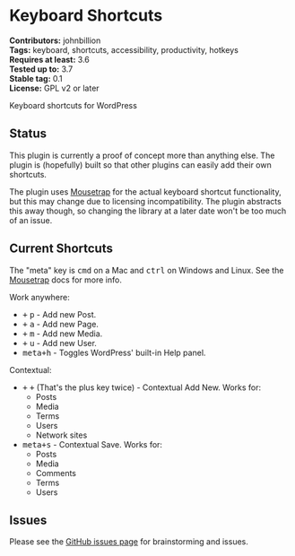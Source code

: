 # Keyboard Shortcuts #

**Contributors:** johnbillion  
**Tags:** keyboard, shortcuts, accessibility, productivity, hotkeys  
**Requires at least:** 3.6  
**Tested up to:** 3.7  
**Stable tag:** 0.1  
**License:** GPL v2 or later  

Keyboard shortcuts for WordPress

## Status ##

This plugin is currently a proof of concept more than anything else. The plugin is (hopefully) built so that other plugins can easily add their own shortcuts.

The plugin uses [Mousetrap](https://github.com/ccampbell/mousetrap/) for the actual keyboard shortcut functionality, but this may change due to licensing incompatibility. The plugin abstracts this away though, so changing the library at a later date won't be too much of an issue.

## Current Shortcuts ##

The "meta" key is <kbd>cmd</kbd> on a Mac and <kbd>ctrl</kbd> on Windows and Linux. See the [Mousetrap](https://github.com/ccampbell/mousetrap/) docs for more info.

Work anywhere:

 * <kbd>+</kbd> <kbd>p</kbd> - Add new Post.
 * <kbd>+</kbd> <kbd>a</kbd> - Add new Page.
 * <kbd>+</kbd> <kbd>m</kbd> - Add new Media.
 * <kbd>+</kbd> <kbd>u</kbd> - Add new User.
 * <kbd>meta+h</kbd> - Toggles WordPress' built-in Help panel.

Contextual:

 * <kbd>+</kbd> <kbd>+</kbd> (That's the plus key twice) - Contextual Add New. Works for:
    * Posts
    * Media
    * Terms
    * Users
    * Network sites
 * <kbd>meta+s</kbd> - Contextual Save. Works for:
    * Posts
    * Media
    * Comments
    * Terms
    * Users

## Issues ##

Please see the [GitHub issues page](https://github.com/johnbillion/wordpress-keyboard-shortcuts/issues) for brainstorming and issues.
